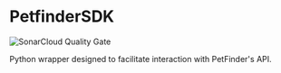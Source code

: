 # PetfinderSDK

![SonarCloud Quality Gate](https://sonarcloud.io/api/project_badges/measure?project=tyler-tee_PetfinderSDK&metric=alert_status)

Python wrapper designed to facilitate interaction with PetFinder's API.
